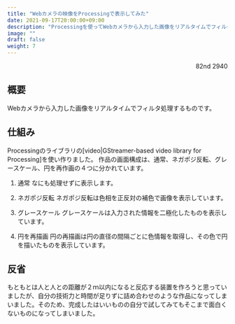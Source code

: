 ```yaml
---
title: "Webカメラの映像をProcessingで表示してみた"
date: 2021-09-17T20:00:00+09:00  
description: "Processingを使ってWebカメラから入力した画像をリアルタイムでフィルタ処理する。"
image: ""
draft: false
weight: 7
---
```


<div align="right">82nd 2940</div>

## 概要
Webカメラから入力した画像をリアルタイムでフィルタ処理するものです。

## 仕組み
Processingのライブラリの[video|GStreamer-based video library for Processing]を使い作りました。
作品の画面構成は、通常、ネガポジ反転、グレースケール、円を再作画の４つに分かれています。

1. 通常
なにも処理せずに表示します。

2. ネガポジ反転
ネガポジ反転は色相を正反対の補色で画像を表示しています。

3. グレースケール
グレースケールは入力された情報を二極化したものを表示しています。

4. 円を再描画
円の再描画は円の直径の間隔ごとに色情報を取得し、その色で円を描いたものを表示しています。

## 反省
もともとは人と人との距離が２ｍ以内になると反応する装置を作ろうと思っていましたが、自分の技術力と時間が足りずに詰め合わせのような作品になってしまいました。そのため、完成したはいいものの自分で試してみてもそこまで面白くないものになってしまいました。